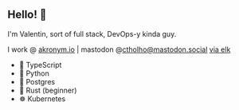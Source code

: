 ## Hello! 🫣

I'm Valentin, sort of full stack, DevOps-y kinda guy.

I work @ [akronym.io](https://akronym.io) | mastodon @ctholho@mastodon.social [via elk](https://elk.zone/mastodon.social/@ctholho)

* 🔨 TypeScript
* 🐍 Python
* 🐘 Postgres
* 🦀 Rust (beginner)
* ☸️ Kubernetes
